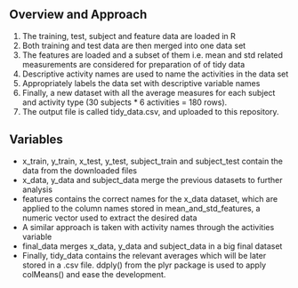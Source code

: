 ## Overview and Approach
1. The training, test, subject and feature data are loaded in R
2. Both training and test data are then merged into one data set
3. The features are loaded and a subset of them i.e. mean and std related measurements are considered for preparation of of tidy data
4. Descriptive activity names are used to name the activities in the data set
5. Appropriately labels the data set with descriptive variable names
6. Finally, a new dataset with all the average measures for each subject and activity type (30 subjects * 6 activities = 180 rows). 
7. The output file is called tidy_data.csv, and uploaded to this repository.

## Variables
* x_train, y_train, x_test, y_test, subject_train and subject_test contain the data from the downloaded files
* x_data, y_data and subject_data merge the previous datasets to further analysis
* features contains the correct names for the x_data dataset, which are applied to the column names stored in mean_and_std_features, a numeric vector used to extract the desired data
* A similar approach is taken with activity names through the activities variable
* final_data merges x_data, y_data and subject_data in a big final dataset
* Finally, tidy_data contains the relevant averages which will be later stored in a .csv file. ddply() from the plyr package is used to apply colMeans() and ease the development.
